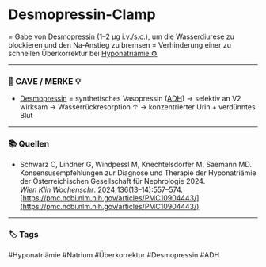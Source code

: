 # Desmopressin-Clamp

= Gabe von [Desmopressin](Desmopressin.md) (1–2 µg i.v./s.c.), um die Wasserdiurese zu blockieren und den Na‑Anstieg zu bremsen
= Verhinderung einer zu schnellen Überkorrektur bei [Hyponatriämie ⚙️](Hyponatriämie%20⚙️.md)

---
### 🚨 CAVE / MERKE 💡
- [Desmopressin](Desmopressin.md) = synthetisches Vasopressin ([ADH](ADH.md))
	→ selektiv an V2 wirksam 
	→ Wasserrückresorption ↑
	→ konzentrierter Urin + verdünntes Blut

---

### 📚 Quellen
- Schwarz C, Lindner G, Windpessl M, Knechtelsdorfer M, Saemann MD.  
Konsensusempfehlungen zur Diagnose und Therapie der Hyponatriämie der Österreichischen Gesellschaft für Nephrologie 2024.  
*Wien Klin Wochenschr*. 2024;136(13–14):557–574.  
[https://pmc.ncbi.nlm.nih.gov/articles/PMC10904443/](https://pmc.ncbi.nlm.nih.gov/articles/PMC10904443/)  

  


---
### 🏷️ Tags
#Hyponatriämie #Natrium #Überkorrektur #Desmopressin #ADH 